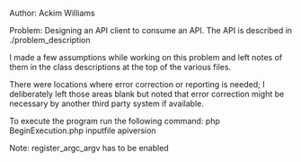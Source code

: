 Author: Ackim Williams

Problem: Designing an API client to consume an API. The API is described in ./problem_description

I made a few assumptions while working on this problem and left notes of them 
in the class  descriptions at the top of the various files. 

There were locations where error correction or reporting is needed; I deliberately
left those areas blank but noted that error correction might be necessary by 
another third party system if available.

To execute the program run the following command:
php BeginExecution.php inputfile apiversion

Note: register_argc_argv has to be enabled
